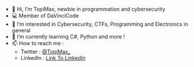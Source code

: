 - 👋 Hi, I’m TopiMax, newbie in programmation and cybersecurity
- 💻 Member of DaVinciCode
- 👀 I’m interested in Cybersecurity, CTFs, Programming and Electronics in general
- 🌱 I’m currently learning C#, Python and more !
- 📫 How to reach me :
  - Twitter : [@TopiMax_](https://www.twitter.com/@TopiMax_)
  - LinkedIn : [Link To LinkedIn](https://www.linkedin.com/in/paul-cuchet/)

<!---
TopiMax2/TopiMax2 is a ✨ special ✨ repository because its `README.md` (this file) appears on your GitHub profile.
You can click the Preview link to take a look at your changes.
--->
